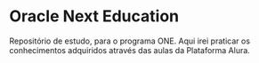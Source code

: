# Oracle Next Education
Repositório de estudo, para o programa ONE. Aqui irei praticar os conhecimentos adquiridos através das aulas da Plataforma Alura.
